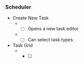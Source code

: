 ### Scheduler

* Create New Task
  * - [ ] Opens a new task editor
  * - [ ] Can select task types
* Task Grid
  * - [ ] 